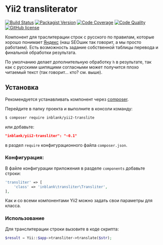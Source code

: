 # Yii2 transliterator

[![Build Status](https://img.shields.io/travis/inblank/yii2-transliter/master.svg?style=flat-square)](https://travis-ci.org/inblank/yii2-transliter)
[![Packagist Version](https://img.shields.io/packagist/v/inblank/yii2-transliter.svg?style=flat-square)](https://packagist.org/packages/inblank/yii2-transliter)
[![Code Coverage](https://img.shields.io/scrutinizer/coverage/g/inblank/yii2-transliter/master.svg?style=flat-square)](https://scrutinizer-ci.com/g/inblank/yii2-transliter/?branch=master)
[![Code Quality](https://img.shields.io/scrutinizer/g/inblank/yii2-transliter/master.svg?style=flat-square)](https://scrutinizer-ci.com/g/inblank/yii2-transliter/?branch=master)
[![GitHub license](https://img.shields.io/badge/license-MIT-blue.svg?style=flat-square)](https://raw.githubusercontent.com/inblank/yii2-transliter/master/LICENSE)

Компонент для траслитерации строк с русского по правилам, которые хорошо понимает
[Яндекс](http://www.yandex.ru) (наш SEOшик так говорит, а мы просто работаем).
Есть возможность задание собственной таблицы перевода и финальной обработки результата.

По умолчанию делает дополнительную обработку `h` в результате, так как с русскими
шипящими согласными может получится плохо читаемый текст (так говорит... кто? см. выше).  

## Установка

Рекомендуется устанавливать компонент через [composer](http://getcomposer.org/download/).

Перейдите в папку проекта и выполните в консоли команду:

```bash
$ composer require inblank/yii2-translite
```

или добавьте:

```json
"inblank/yii2-transliter": "~0.1"
```

в раздел `require` конфигурационного файла `composer.json`.

### Конфигурация:

В файле конфигурации приложения в разделе `components` добавьте строки:
```php
'transliter' => [
    'class' => 'inblank\transliter\Transliter',
],

```

Как и со всеми компонентами Yii2 можно задать свои параметры для класса.

### Использование

Для транслитерации строки вызовите в коде скрипта:
```php
$result = Yii::$app->transliter->translate($str);
```
